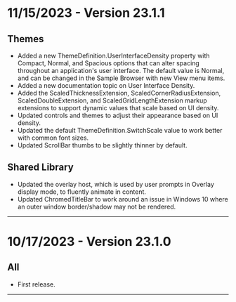 ﻿# 11/15/2023 - Version 23.1.1

## Themes
- Added a new ThemeDefinition.UserInterfaceDensity property with Compact, Normal, and Spacious options that can alter spacing throughout an application's user interface.  The default value is Normal, and can be changed in the Sample Browser with new View menu items.
- Added a new documentation topic on User Interface Density.
- Added the ScaledThicknessExtension, ScaledCornerRadiusExtension, ScaledDoubleExtension, and ScaledGridLengthExtension markup extensions to support dynamic values that scale based on UI density.
- Updated controls and themes to adjust their appearance based on UI density.
- Updated the default ThemeDefinition.SwitchScale value to work better with common font sizes.
- Updated ScrollBar thumbs to be slightly thinner by default.
## Shared Library
- Updated the overlay host, which is used by user prompts in Overlay display mode, to fluently animate in content.
- Updated ChromedTitleBar to work around an issue in Windows 10 where an outer window border/shadow may not be rendered.

---

# 10/17/2023 - Version 23.1.0
## All
- First release.

---

